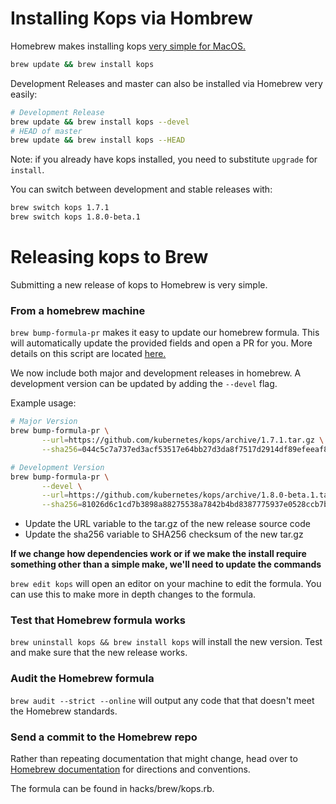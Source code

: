 # Installing Kops via Hombrew

Homebrew makes installing kops [very simple for MacOS.](../install.md)
```bash
brew update && brew install kops
```

Development Releases and master can also be installed via Homebrew very easily:
```bash
# Development Release
brew update && brew install kops --devel
# HEAD of master
brew update && brew install kops --HEAD
```

Note: if you already have kops installed, you need to substitute `upgrade` for `install`. 

You can switch between development and stable releases with:
```bash
brew switch kops 1.7.1
brew switch kops 1.8.0-beta.1
```

# Releasing kops to Brew

Submitting a new release of kops to Homebrew is very simple.

### From a homebrew machine

`brew bump-formula-pr` makes it easy to update our homebrew formula. 
This will automatically update the provided fields and open a PR for you. 
More details on this script are located [here.](https://github.com/Homebrew/brew/blob/master/Library/Homebrew/dev-cmd/bump-formula-pr.rb)

We now include both major and development releases in homebrew.  A development version can be updated by adding the `--devel` flag.

Example usage:
```bash
# Major Version
brew bump-formula-pr \
       --url=https://github.com/kubernetes/kops/archive/1.7.1.tar.gz \
       --sha256=044c5c7a737ed3acf53517e64bb27d3da8f7517d2914df89efeeaf84bc8a722a

# Development Version
brew bump-formula-pr \
       --devel \
       --url=https://github.com/kubernetes/kops/archive/1.8.0-beta.1.tar.gz \
       --sha256=81026d6c1cd7b3898a88275538a7842b4bd8387775937e0528ccb7b83948abf1
```

* Update the URL variable to the tar.gz of the new release source code
* Update the sha256 variable to SHA256 checksum of the new tar.gz

**If we change how dependencies work or if we make the install require something other than a simple make, we'll need to update the commands**

```brew edit kops``` will open an editor on your machine to edit the formula. 
You can use this to make more in depth changes to the formula.

### Test that Homebrew formula works
```brew uninstall kops && brew install kops``` will install the new version. 
Test and make sure that the new release works.

### Audit the Homebrew formula
```brew audit --strict --online``` will output any code that that doesn't meet the Homebrew standards.

### Send a commit to the Homebrew repo

Rather than repeating documentation that might change, head over to 
[Homebrew documentation](https://github.com/Homebrew/brew/blob/master/docs/Formula-Cookbook.md#commit) 
for directions and conventions.


The formula can be found in hacks/brew/kops.rb.
